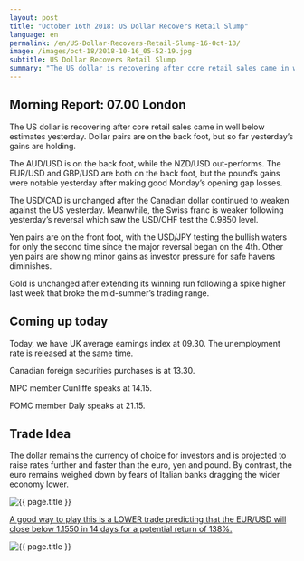 ```yaml
---
layout: post
title: "October 16th 2018: US Dollar Recovers Retail Slump"
language: en
permalink: /en/US-Dollar-Recovers-Retail-Slump-16-Oct-18/
image: /images/oct-18/2018-10-16_05-52-19.jpg
subtitle: US Dollar Recovers Retail Slump
summary: "The US dollar is recovering after core retail sales came in well below estimates yesterday. Dollar pairs are on the back foot, but so far yesterday’s gains are holding"
---
```

## Morning Report: 07.00 London

The US dollar is recovering after core retail sales came in well below estimates yesterday. Dollar pairs are on the back foot, but so far yesterday’s gains are holding. 

The AUD/USD is on the back foot, while the NZD/USD out-performs. The EUR/USD and GBP/USD are both on the back foot, but the pound’s gains were notable yesterday after making good Monday’s opening gap losses. 

The USD/CAD is unchanged after the Canadian dollar continued to weaken against the US yesterday. Meanwhile, the Swiss franc is weaker following yesterday’s reversal which saw the USD/CHF test the 0.9850 level. 

Yen pairs are on the front foot, with the USD/JPY testing the bullish waters for only the second time since the major reversal began on the 4th. Other yen pairs are showing minor gains as investor pressure for safe havens diminishes. 

Gold is unchanged after extending its winning run following a spike higher last week that broke the mid-summer’s trading range. 

## Coming up today

Today, we have UK average earnings index at 09.30. The unemployment rate is released at the same time. 

Canadian foreign securities purchases is at 13.30. 

MPC member Cunliffe speaks at 14.15. 

FOMC member Daly speaks at 21.15. 

## Trade Idea

The dollar remains the currency of choice for investors and is projected to raise rates further and faster than the euro, yen and pound. By contrast, the euro remains weighed down by fears of Italian banks dragging the wider economy lower.

<img class="post-image" src="{{ site.url }}/images/oct-18/2018-10-16_05-52-19.jpg" alt="{{ page.title }}" title="{{ page.title }}">

<a href="%LINK%%?currency=GBP&market=forex&underlying=frxEURUSD&formname=higherlower&duration_amount=14&duration_units=d&amount=10&amount_type=stake&expiry_type=duration&barrier=1.1550" target="_blank">A good way to play this is a LOWER trade predicting that the EUR/USD will close below 1.1550 in 14 days for a potential return of 138%.</a>

<img class="post-image" src="{{ site.url }}/images/oct-18/2018-10-16_05-59-05.jpg" alt="{{ page.title }}" title="{{ page.title }}">